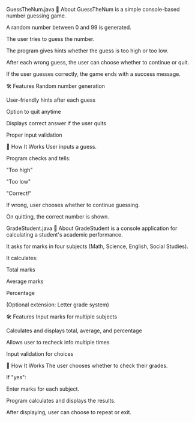 GuessTheNum.java
🎯 About
GuessTheNum is a simple console-based number guessing game.

A random number between 0 and 99 is generated.

The user tries to guess the number.

The program gives hints whether the guess is too high or too low.

After each wrong guess, the user can choose whether to continue or quit.

If the user guesses correctly, the game ends with a success message.

🛠️ Features
Random number generation

User-friendly hints after each guess

Option to quit anytime

Displays correct answer if the user quits

Proper input validation

🧠 How It Works
User inputs a guess.

Program checks and tells:

"Too high"

"Too low"

"Correct!"

If wrong, user chooses whether to continue guessing.

On quitting, the correct number is shown.



GradeStudent.java
🎯 About
GradeStudent is a console application for calculating a student's academic performance.

It asks for marks in four subjects (Math, Science, English, Social Studies).

It calculates:

Total marks

Average marks

Percentage

(Optional extension: Letter grade system)

🛠️ Features
Input marks for multiple subjects

Calculates and displays total, average, and percentage

Allows user to recheck info multiple times

Input validation for choices

🧠 How It Works
The user chooses whether to check their grades.

If "yes":

Enter marks for each subject.

Program calculates and displays the results.

After displaying, user can choose to repeat or exit.
